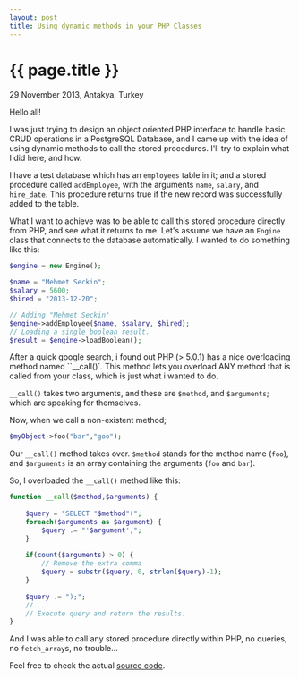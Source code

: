 ```yaml
---
layout: post
title: Using dynamic methods in your PHP Classes
---
```


{{ page.title }}
================

<p class="meta">29 November 2013, Antakya, Turkey</p>

Hello all!

I was just trying to design an object oriented PHP interface to handle basic CRUD operations in a PostgreSQL Database, and I came up with the idea of using dynamic methods to call the stored procedures. I'll try to explain what I did here, and how.


I have a test database which has an `employees` table in it; and a stored procedure called `addEmployee`, with the arguments `name`, `salary`, and `hire_date`. This procedure returns true if the new record was successfully added to the table.

What I want to achieve was to be able to call this stored procedure directly from PHP, and see what it returns to me. Let's assume we have an `Engine` class that connects to the database automatically. I wanted to do something like this:

```php
$engine = new Engine();

$name = "Mehmet Seckin";
$salary = 5600;
$hired = "2013-12-20";

// Adding "Mehmet Seckin"
$engine->addEmployee($name, $salary, $hired);
// Loading a single boolean result.
$result = $engine->loadBoolean();
```

After a quick google search, i found out PHP (> 5.0.1) has a nice overloading method named ``__call()`. This method lets you overload ANY method that is called from your class, which is just what i wanted to do.

`__call()` takes two arguments, and these are `$method`, and `$arguments`; which are speaking for themselves.

Now, when we call a non-existent method;

```php
$myObject->foo("bar","goo");
```

Our `__call()` method takes over. `$method` stands for the method name (`foo`), and `$arguments` is an array containing the arguments (`foo` and `bar`).

So, I overloaded the `__call()` method like this:
```php
function __call($method,$arguments) {
    
    $query = "SELECT "$method"(";
    foreach($arguments as $argument) {
        $query .= "'$argument',";
    }
    
    if(count($arguments) > 0) {
        // Remove the extra comma
        $query = substr($query, 0, strlen($query)-1);
    }
    
    $query .= ");";
    //...
    // Execute query and return the results.
}
```

And I was able to call any stored procedure directly within PHP, no queries, no `fetch_array`s, no trouble…

Feel free to check the actual [source code](https://github.com/seckin92/phostgre).
